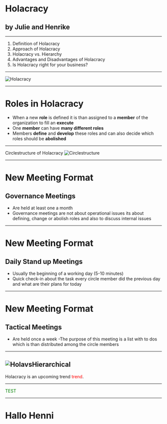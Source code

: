 # Holacracy 
## by Julie and Henrike

---
1. Definition of Holacracy 
2. Approach of Holacracy 
3. Holacracy vs. Hierarchy 
4. Advantages and Disadvantages of Holacracy 
5. Is Holacracy right for your business? 


---
![Holacracy](Holacracy.jpg)

---
# Roles in Holacracy

- When a new **role** is defined it is than assigned to a **member** of the organization to fill an **execute**
- One **member** can have **many different roles**
- Members **define** and **develop** these roles and can also decide which roles should be **abolished**

---
Circlestructure of Holacracy
![Circlestructure](Circlestructures.jpg)

---
# New Meeting Format 
## Governance Meetings
- Are held at least one a month 
- Governance meetings are not about operational issues its about defining, change or abolish roles and also to discuss internal issues

---

# New Meeting Format 
## Daily Stand up Meetings 
- Usually the beginning of a working day (5-10 minutes)
- Quick check-in about the task every circle member did the previous day and what are their plans for today 

---

# New Meeting Format 
## Tactical Meetings
- Are held once a week 
-The purpose of this meeting is a list with to dos which is than distributed among the circle members


---
![HolavsHierarchical](HolacraticvsHierarchical.jpg)
---

Holacracy is an upcoming trend <span style="color:red">trend</span>.



---
<span style="color:green;">TEST</span>





--- 
# Hallo Henni



